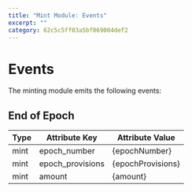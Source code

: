 ```yaml
---
title: "Mint Module: Events"
excerpt: ""
category: 62c5c5ff03a5bf069004def2
---
```



<!--
order: 5
-->

# Events

The minting module emits the following events:

## End of Epoch

| Type | Attribute Key    | Attribute Value   |
| ---- | ---------------- | ----------------- |
| mint | epoch_number     | {epochNumber}     |
| mint | epoch_provisions | {epochProvisions} |
| mint | amount           | {amount}          |
